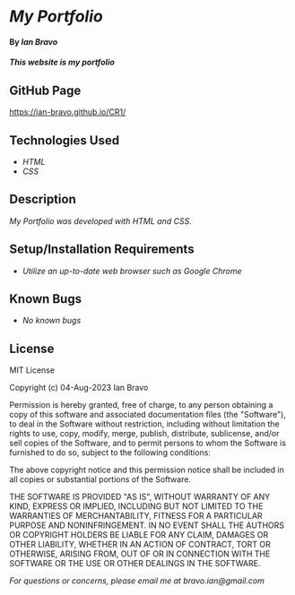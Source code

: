 # _My Portfolio_

#### By _**Ian Bravo**_

#### _This website is my portfolio_

## GitHub Page ##

https://ian-bravo.github.io/CR1/


## Technologies Used

* _HTML_
* _CSS_

## Description

_My Portfolio was developed with HTML and CSS._

## Setup/Installation Requirements

* _Utilize an up-to-date web browser such as Google Chrome_


## Known Bugs

* _No known bugs_


## License

MIT License  

Copyright (c) 04-Aug-2023 Ian Bravo  

Permission is hereby granted, free of charge, to any person obtaining a copy of this software and associated documentation files (the "Software"), to deal in the Software without restriction, including without limitation the rights to use, copy, modify, merge, publish, distribute, sublicense, and/or sell copies of the Software, and to permit persons to whom the Software is furnished to do so, subject to the following conditions:  

The above copyright notice and this permission notice shall be included in all copies or substantial portions of the Software.  

THE SOFTWARE IS PROVIDED "AS IS", WITHOUT WARRANTY OF ANY KIND, EXPRESS OR IMPLIED, INCLUDING BUT NOT LIMITED TO THE WARRANTIES OF MERCHANTABILITY, FITNESS FOR A PARTICULAR PURPOSE AND NONINFRINGEMENT. IN NO EVENT SHALL THE AUTHORS OR COPYRIGHT HOLDERS BE LIABLE FOR ANY CLAIM, DAMAGES OR OTHER LIABILITY, WHETHER IN AN ACTION OF CONTRACT, TORT OR OTHERWISE, ARISING FROM, OUT OF OR IN CONNECTION WITH THE SOFTWARE OR THE USE OR OTHER DEALINGS IN THE SOFTWARE.



_For questions or concerns, please email me at bravo.ian@gmail.com_